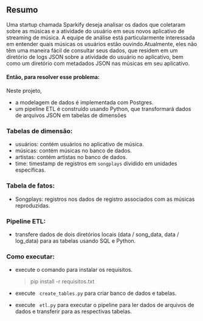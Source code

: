 ## Resumo
 Uma startup chamada Sparkify deseja analisar os dados que coletaram sobre as músicas e a atividade do usuário em seus novos
 aplicativo de streaming de música. A equipe de análise está particularmente interessada em entender quais músicas os usuários estão ouvindo.Atualmente, eles não têm uma maneira fácil de consultar seus dados, que residem em um diretório de logs JSON sobre a atividade do usuário no aplicativo, bem como um diretório com metadados JSON nas músicas em seu aplicativo.

#### Então, para resolver esse problema:
Neste projeto,
   - a modelagem de dados é implementada com Postgres.
   - um pipeline ETL é construído usando Python, que transformará dados de arquivos JSON em tabelas de dimensões 

### Tabelas de dimensão:
   - usuários: contém usuários no aplicativo de música.
   - músicas: contém músicas no banco de dados.
   - artistas: contém artistas no banco de dados.
   - time: timestamp de registros em `songplays` dividido em unidades específicas.
   
### Tabela de fatos:
   - Songplays: registros nos dados de registro associados com as músicas reproduzidas.
   
### Pipeline ETL:
   - transfere dados de dois diretórios locais (data / song_data, data / log_data) para as tabelas usando SQL e Python.
   
### Como executar:
   - execute o comando para instalar os requisitos.
        > pip install -r requisitos.txt
        
   - execute `` create_tables.py`` para criar banco de dados e tabelas.
   - execute `` etl.py`` para executar o pipeline para ler dados de arquivos de dados e transferir para as respectivas tabelas.